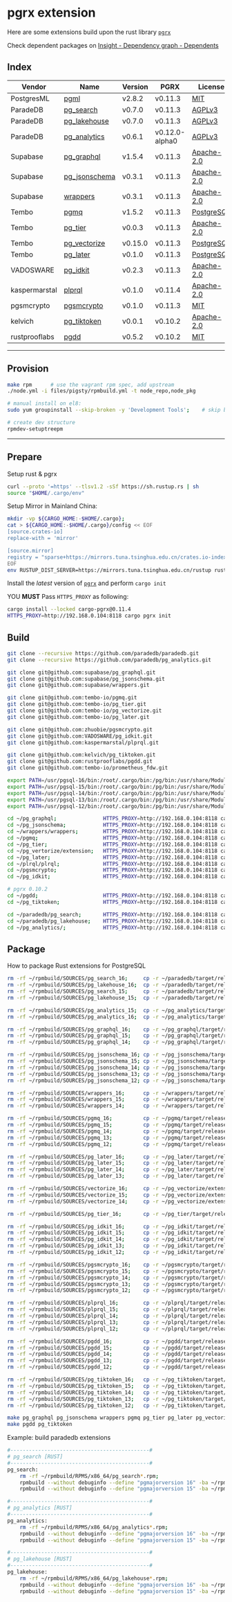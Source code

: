 # pgrx extension

Here are some extensions build upon the rust library [`pgrx`](https://github.com/pgcentralfoundation/pgrx)

Check dependent packages on [Insight - Dependency graph - Dependents](https://github.com/pgcentralfoundation/pgrx/network/dependents)


## Index

| Vendor        | Name                                                                       | Version | PGRX           | License                                                                     | PG Ver         | Deps                 |
|---------------|----------------------------------------------------------------------------|---------|----------------|-----------------------------------------------------------------------------|----------------|----------------------|
| PostgresML    | [pgml](https://github.com/postgresml/postgresml)                           | v2.8.2  | v0.11.3        | [MIT](https://github.com/postgresml/postgresml/blob/master/MIT-LICENSE.txt) | 16,15,14       |                      |
| ParadeDB      | [pg_search](https://github.com/paradedb/paradedb/tree/dev/pg_search)       | v0.7.0  | v0.11.3        | [AGPLv3](https://github.com/paradedb/paradedb/blob/dev/LICENSE)             | 16,15          |                      |
| ParadeDB      | [pg_lakehouse](https://github.com/paradedb/paradedb/tree/dev/pg_lakehouse) | v0.7.0  | v0.11.3        | [AGPLv3](https://github.com/paradedb/paradedb/blob/dev/LICENSE)             | 16,15          |                      |
| ParadeDB      | [pg_analytics](https://github.com/paradedb/pg_analytics)                   | v0.6.1  | v0.12.0-alpha0 | [AGPLv3](https://github.com/paradedb/paradedb/blob/dev/LICENSE)             | 16,15          |                      |
| Supabase      | [pg_graphql](https://github.com/supabase/pg_graphql)                       | v1.5.4  | v0.11.3        | [Apache-2.0](https://github.com/supabase/pg_graphql/blob/master/LICENSE)    | 16,15          |                      |
| Supabase      | [pg_jsonschema](https://github.com/supabase/pg_jsonschema)                 | v0.3.1  | v0.11.3        | [Apache-2.0](https://github.com/supabase/pg_jsonschema/blob/master/LICENSE) | 16,15,14,13,12 |                      |
| Supabase      | [wrappers](https://github.com/supabase/wrappers)                           | v0.3.1  | v0.11.3        | [Apache-2.0](https://github.com/supabase/wrappers/blob/main/LICENSE)        | 16,15,14       |                      |
| Tembo         | [pgmq](https://github.com/tembo-io/pgmq)                                   | v1.5.2  | v0.11.3        | [PostgreSQL](https://github.com/tembo-io/pgmq)                              | 16,15,14,13,12 |                      |
| Tembo         | [pg_tier](https://github.com/tembo-io/pg_tier)                             | v0.0.3  | v0.11.3        | [Apache-2.0](https://github.com/tembo-io/pg_tier/blob/main/LICENSE)         | 16             | pgmq, parquet_s3_fdw |
| Tembo         | [pg_vectorize](https://github.com/tembo-io/pg_vectorize)                   | v0.15.0 | v0.11.3        | [PostgreSQL](https://github.com/tembo-io/pg_vectorize/blob/main/LICENSE)    | 16,15,14       | pgmq, pg_cron        |
| Tembo         | [pg_later](https://github.com/tembo-io/pg_later)                           | v0.1.0  | v0.11.3        | [PostgreSQL](https://github.com/tembo-io/pg_later/blob/main/LICENSE)        | 16,15,14,13    | pgmq                 |
| VADOSWARE     | [pg_idkit](https://github.com/VADOSWARE/pg_idkit)                          | v0.2.3  | v0.11.3        | [Apache-2.0](https://github.com/VADOSWARE/pg_idkit/blob/main/LICENSE)       | 16,15,14,13,12 |                      |
| kaspermarstal | [plprql](https://github.com/kaspermarstal/plprql)                          | v0.1.0  | v0.11.4        | [Apache-2.0](https://github.com/kaspermarstal/plprql/blob/main/LICENSE)     | 16,15,14,13,12 |                      |
| pgsmcrypto    | [pgsmcrypto](https://github.com/zhuobie/pgsmcrypto)                        | v0.1.0  | v0.11.3        | [MIT](https://github.com/zhuobie/pgsmcrypto/blob/main/LICENSE)              | 16,15,14,13,12 |                      |
| kelvich       | [pg_tiktoken](https://github.com/kelvich/pg_tiktoken)                      | v0.0.1  | v0.10.2        | [Apache-2.0](https://github.com/kelvich/pg_tiktoken/blob/main/LICENSE)      | 16,15,14,13,12 |                      |
| rustprooflabs | [pgdd](https://github.com/rustprooflabs/pgdd)                              | v0.5.2  | v0.10.2        | [MIT](https://github.com/zhuobie/pgsmcrypto/blob/main/LICENSE)              | 16,15,14,13,12 |                      |


----------

## Provision

```bash
make rpm      # use the vagrant rpm spec, add upstream 
./node.yml -i files/pigsty/rpmbuild.yml -t node_repo,node_pkg

# manual install on el8:
sudo yum groupinstall --skip-broken -y 'Development Tools';    # skip broken on EL8 

# create dev structure
rpmdev-setuptreepm
```

----------

## Prepare 

Setup rust & pgrx

```bash
curl --proto '=https' --tlsv1.2 -sSf https://sh.rustup.rs | sh
source "$HOME/.cargo/env"
```

Setup Mirror in Mainland China:

```bash
mkdir -vp ${CARGO_HOME:-$HOME/.cargo};
cat > ${CARGO_HOME:-$HOME/.cargo}/config << EOF
[source.crates-io]
replace-with = 'mirror'

[source.mirror]
registry = "sparse+https://mirrors.tuna.tsinghua.edu.cn/crates.io-index/"
EOF
env RUSTUP_DIST_SERVER=https://mirrors.tuna.tsinghua.edu.cn/rustup rustup install stable
```

Install the *latest* version of [`pgrx`](https://github.com/pgcentralfoundation/pgrx) and perform `cargo init`

YOU **MUST** Pass `HTTPS_PROXY` as following:

```bash
cargo install --locked cargo-pgrx@0.11.4
HTTPS_PROXY=http://192.168.0.104:8118 cargo pgrx init
```


## Build

```bash
git clone --recursive https://github.com/paradedb/paradedb.git
git clone --recursive https://github.com/paradedb/pg_analytics.git

git clone git@github.com:supabase/pg_graphql.git
git clone git@github.com:supabase/pg_jsonschema.git
git clone git@github.com:supabase/wrappers.git

git clone git@github.com:tembo-io/pgmq.git
git clone git@github.com:tembo-io/pg_tier.git
git clone git@github.com:tembo-io/pg_vectorize.git
git clone git@github.com:tembo-io/pg_later.git

git clone git@github.com:zhuobie/pgsmcrypto.git
git clone git@github.com:VADOSWARE/pg_idkit.git
git clone git@github.com:kaspermarstal/plprql.git

git clone git@github.com:kelvich/pg_tiktoken.git
git clone git@github.com:rustprooflabs/pgdd.git
git clone git@github.com:tembo-io/prometheus_fdw.git
```


```bash
export PATH=/usr/pgsql-16/bin:/root/.cargo/bin:/pg/bin:/usr/share/Modules/bin:/usr/lib64/ccache:/usr/local/sbin:/usr/local/bin:/usr/sbin:/usr/bin:/root/bin:/home/vagrant/.cargo/bin;
export PATH=/usr/pgsql-15/bin:/root/.cargo/bin:/pg/bin:/usr/share/Modules/bin:/usr/lib64/ccache:/usr/local/sbin:/usr/local/bin:/usr/sbin:/usr/bin:/root/bin:/home/vagrant/.cargo/bin;
export PATH=/usr/pgsql-14/bin:/root/.cargo/bin:/pg/bin:/usr/share/Modules/bin:/usr/lib64/ccache:/usr/local/sbin:/usr/local/bin:/usr/sbin:/usr/bin:/root/bin:/home/vagrant/.cargo/bin;
export PATH=/usr/pgsql-13/bin:/root/.cargo/bin:/pg/bin:/usr/share/Modules/bin:/usr/lib64/ccache:/usr/local/sbin:/usr/local/bin:/usr/sbin:/usr/bin:/root/bin:/home/vagrant/.cargo/bin;
export PATH=/usr/pgsql-12/bin:/root/.cargo/bin:/pg/bin:/usr/share/Modules/bin:/usr/lib64/ccache:/usr/local/sbin:/usr/local/bin:/usr/sbin:/usr/bin:/root/bin:/home/vagrant/.cargo/bin;

cd ~/pg_graphql;               HTTPS_PROXY=http://192.168.0.104:8118 cargo pgrx package  -v;   # 16,15,14
cd ~/pg_jsonschema;            HTTPS_PROXY=http://192.168.0.104:8118 cargo pgrx package  -v;   # 16,15,14,13,12
cd ~/wrappers/wrappers;        HTTPS_PROXY=http://192.168.0.104:8118 cargo pgrx package  -v;   # 16,15,14
cd ~/pgmq;                     HTTPS_PROXY=http://192.168.0.104:8118 cargo pgrx package  -v;   # 16,15,14,13,12
cd ~/pg_tier;                  HTTPS_PROXY=http://192.168.0.104:8118 cargo pgrx package  -v;   # 16
cd ~/pg_vertorize/extension;   HTTPS_PROXY=http://192.168.0.104:8118 cargo pgrx package  -v;   # 16,15,14
cd ~/pg_later;                 HTTPS_PROXY=http://192.168.0.104:8118 cargo pgrx package  -v;   # 16,15,14,13
cd ~/plrql/plrql;              HTTPS_PROXY=http://192.168.0.104:8118 cargo pgrx package  -v;   # 16,15,14,13,12
cd ~/pgsmcrypto;               HTTPS_PROXY=http://192.168.0.104:8118 cargo pgrx package  -v;   # 16,15,14,13,12
cd ~/pg_idkit;                 HTTPS_PROXY=http://192.168.0.104:8118 cargo pgrx package  -v;   # 16,15,14,13,12

# pgrx 0.10.2
cd ~/pgdd;                     HTTPS_PROXY=http://192.168.0.104:8118 cargo pgrx package  -v;   # 16,15,14
cd ~/pg_tiktoken;              HTTPS_PROXY=http://192.168.0.104:8118 cargo pgrx package  -v;   # 16,15,14

cd ~/paradedb/pg_search;       HTTPS_PROXY=http://192.168.0.104:8118 cargo pgrx package  -v;   # 16,15
cd ~/paradedb/pg_lakehouse;    HTTPS_PROXY=http://192.168.0.104:8118 cargo pgrx package  -v;   # 16,15
cd ~/pg_analytics/;            HTTPS_PROXY=http://192.168.0.104:8118 cargo pgrx package  -v;   # 16,15

```

## Package

How to package Rust extensions for PostgreSQL

```bash
rm -rf ~/rpmbuild/SOURCES/pg_search_16;     cp -r ~/paradedb/target/release/pg_search-pg16      ~/rpmbuild/SOURCES/pg_search_16;
rm -rf ~/rpmbuild/SOURCES/pg_lakehouse_16;  cp -r ~/paradedb/target/release/pg_lakehouse-pg16   ~/rpmbuild/SOURCES/pg_lakehouse_16;
rm -rf ~/rpmbuild/SOURCES/pg_search_15;     cp -r ~/paradedb/target/release/pg_search-pg15      ~/rpmbuild/SOURCES/pg_search_15;
rm -rf ~/rpmbuild/SOURCES/pg_lakehouse_15;  cp -r ~/paradedb/target/release/pg_lakehouse-pg15   ~/rpmbuild/SOURCES/pg_lakehouse_15;

rm -rf ~/rpmbuild/SOURCES/pg_analytics_15;  cp -r ~/pg_analytics/target/release/pg_analytics-pg15   ~/rpmbuild/SOURCES/pg_analytics_15;
rm -rf ~/rpmbuild/SOURCES/pg_analytics_16;  cp -r ~/pg_analytics/target/release/pg_analytics-pg16   ~/rpmbuild/SOURCES/pg_analytics_16;

rm -rf ~/rpmbuild/SOURCES/pg_graphql_16;    cp -r ~/pg_graphql/target/release/pg_graphql-pg16 ~/rpmbuild/SOURCES/pg_graphql_16;
rm -rf ~/rpmbuild/SOURCES/pg_graphql_15;    cp -r ~/pg_graphql/target/release/pg_graphql-pg15 ~/rpmbuild/SOURCES/pg_graphql_15;
rm -rf ~/rpmbuild/SOURCES/pg_graphql_14;    cp -r ~/pg_graphql/target/release/pg_graphql-pg14 ~/rpmbuild/SOURCES/pg_graphql_14;

rm -rf ~/rpmbuild/SOURCES/pg_jsonschema_16; cp -r ~/pg_jsonschema/target/release/pg_jsonschema-pg16 ~/rpmbuild/SOURCES/pg_jsonschema_16;
rm -rf ~/rpmbuild/SOURCES/pg_jsonschema_15; cp -r ~/pg_jsonschema/target/release/pg_jsonschema-pg15 ~/rpmbuild/SOURCES/pg_jsonschema_15;
rm -rf ~/rpmbuild/SOURCES/pg_jsonschema_14; cp -r ~/pg_jsonschema/target/release/pg_jsonschema-pg14 ~/rpmbuild/SOURCES/pg_jsonschema_14;
rm -rf ~/rpmbuild/SOURCES/pg_jsonschema_13; cp -r ~/pg_jsonschema/target/release/pg_jsonschema-pg13 ~/rpmbuild/SOURCES/pg_jsonschema_13;
rm -rf ~/rpmbuild/SOURCES/pg_jsonschema_12; cp -r ~/pg_jsonschema/target/release/pg_jsonschema-pg12 ~/rpmbuild/SOURCES/pg_jsonschema_12;

rm -rf ~/rpmbuild/SOURCES/wrappers_16;      cp -r ~/wrappers/target/release/wrappers-pg16 ~/rpmbuild/SOURCES/wrappers_16;
rm -rf ~/rpmbuild/SOURCES/wrappers_15;      cp -r ~/wrappers/target/release/wrappers-pg15 ~/rpmbuild/SOURCES/wrappers_15;
rm -rf ~/rpmbuild/SOURCES/wrappers_14;      cp -r ~/wrappers/target/release/wrappers-pg14 ~/rpmbuild/SOURCES/wrappers_14;

rm -rf ~/rpmbuild/SOURCES/pgmq_16;          cp -r ~/pgmq/target/release/pgmq-pg16 ~/rpmbuild/SOURCES/pgmq_16;
rm -rf ~/rpmbuild/SOURCES/pgmq_15;          cp -r ~/pgmq/target/release/pgmq-pg15 ~/rpmbuild/SOURCES/pgmq_15;
rm -rf ~/rpmbuild/SOURCES/pgmq_14;          cp -r ~/pgmq/target/release/pgmq-pg14 ~/rpmbuild/SOURCES/pgmq_14;
rm -rf ~/rpmbuild/SOURCES/pgmq_13;          cp -r ~/pgmq/target/release/pgmq-pg13 ~/rpmbuild/SOURCES/pgmq_13;
rm -rf ~/rpmbuild/SOURCES/pgmq_12;          cp -r ~/pgmq/target/release/pgmq-pg12 ~/rpmbuild/SOURCES/pgmq_12;

rm -rf ~/rpmbuild/SOURCES/pg_later_16;      cp -r ~/pg_later/target/release/pg_later-pg16 ~/rpmbuild/SOURCES/pg_later_16;
rm -rf ~/rpmbuild/SOURCES/pg_later_15;      cp -r ~/pg_later/target/release/pg_later-pg15 ~/rpmbuild/SOURCES/pg_later_15;
rm -rf ~/rpmbuild/SOURCES/pg_later_14;      cp -r ~/pg_later/target/release/pg_later-pg14 ~/rpmbuild/SOURCES/pg_later_14;
rm -rf ~/rpmbuild/SOURCES/pg_later_13;      cp -r ~/pg_later/target/release/pg_later-pg13 ~/rpmbuild/SOURCES/pg_later_13;

rm -rf ~/rpmbuild/SOURCES/vectorize_16;     cp -r ~/pg_vectorize/extension/target/release/vectorize-pg16 ~/rpmbuild/SOURCES/vectorize_16;
rm -rf ~/rpmbuild/SOURCES/vectorize_15;     cp -r ~/pg_vectorize/extension/target/release/vectorize-pg15 ~/rpmbuild/SOURCES/vectorize_15;
rm -rf ~/rpmbuild/SOURCES/vectorize_14;     cp -r ~/pg_vectorize/extension/target/release/vectorize-pg14 ~/rpmbuild/SOURCES/vectorize_14;

rm -rf ~/rpmbuild/SOURCES/pg_tier_16;       cp -r ~/pg_tier/target/release/pg_tier-pg16 ~/rpmbuild/SOURCES/pg_tier_16;

rm -rf ~/rpmbuild/SOURCES/pg_idkit_16;      cp -r ~/pg_idkit/target/release/pg_idkit-pg16 ~/rpmbuild/SOURCES/pg_idkit_16;
rm -rf ~/rpmbuild/SOURCES/pg_idkit_15;      cp -r ~/pg_idkit/target/release/pg_idkit-pg15 ~/rpmbuild/SOURCES/pg_idkit_15;
rm -rf ~/rpmbuild/SOURCES/pg_idkit_14;      cp -r ~/pg_idkit/target/release/pg_idkit-pg14 ~/rpmbuild/SOURCES/pg_idkit_14;
rm -rf ~/rpmbuild/SOURCES/pg_idkit_13;      cp -r ~/pg_idkit/target/release/pg_idkit-pg13 ~/rpmbuild/SOURCES/pg_idkit_13;
rm -rf ~/rpmbuild/SOURCES/pg_idkit_12;      cp -r ~/pg_idkit/target/release/pg_idkit-pg12 ~/rpmbuild/SOURCES/pg_idkit_12;

rm -rf ~/rpmbuild/SOURCES/pgsmcrypto_16;    cp -r ~/pgsmcrypto/target/release/pgsmcrypto-pg16 ~/rpmbuild/SOURCES/pgsmcrypto_16;
rm -rf ~/rpmbuild/SOURCES/pgsmcrypto_15;    cp -r ~/pgsmcrypto/target/release/pgsmcrypto-pg15 ~/rpmbuild/SOURCES/pgsmcrypto_15;
rm -rf ~/rpmbuild/SOURCES/pgsmcrypto_14;    cp -r ~/pgsmcrypto/target/release/pgsmcrypto-pg14 ~/rpmbuild/SOURCES/pgsmcrypto_14;
rm -rf ~/rpmbuild/SOURCES/pgsmcrypto_13;    cp -r ~/pgsmcrypto/target/release/pgsmcrypto-pg13 ~/rpmbuild/SOURCES/pgsmcrypto_13;
rm -rf ~/rpmbuild/SOURCES/pgsmcrypto_12;    cp -r ~/pgsmcrypto/target/release/pgsmcrypto-pg12 ~/rpmbuild/SOURCES/pgsmcrypto_12;

rm -rf ~/rpmbuild/SOURCES/plprql_16;        cp -r ~/plprql/target/release/plprql-pg16 ~/rpmbuild/SOURCES/plprql_16;
rm -rf ~/rpmbuild/SOURCES/plprql_15;        cp -r ~/plprql/target/release/plprql-pg15 ~/rpmbuild/SOURCES/plprql_15;
rm -rf ~/rpmbuild/SOURCES/plprql_14;        cp -r ~/plprql/target/release/plprql-pg14 ~/rpmbuild/SOURCES/plprql_14;
rm -rf ~/rpmbuild/SOURCES/plprql_13;        cp -r ~/plprql/target/release/plprql-pg13 ~/rpmbuild/SOURCES/plprql_13;
rm -rf ~/rpmbuild/SOURCES/plprql_12;        cp -r ~/plprql/target/release/plprql-pg12 ~/rpmbuild/SOURCES/plprql_12;

rm -rf ~/rpmbuild/SOURCES/pgdd_16;          cp -r ~/pgdd/target/release/pgdd-pg16 ~/rpmbuild/SOURCES/pgdd_16;
rm -rf ~/rpmbuild/SOURCES/pgdd_15;          cp -r ~/pgdd/target/release/pgdd-pg15 ~/rpmbuild/SOURCES/pgdd_15;
rm -rf ~/rpmbuild/SOURCES/pgdd_14;          cp -r ~/pgdd/target/release/pgdd-pg14 ~/rpmbuild/SOURCES/pgdd_14;
rm -rf ~/rpmbuild/SOURCES/pgdd_13;          cp -r ~/pgdd/target/release/pgdd-pg13 ~/rpmbuild/SOURCES/pgdd_13;
rm -rf ~/rpmbuild/SOURCES/pgdd_12;          cp -r ~/pgdd/target/release/pgdd-pg12 ~/rpmbuild/SOURCES/pgdd_12;

rm -rf ~/rpmbuild/SOURCES/pg_tiktoken_16;   cp -r ~/pg_tiktoken/target/release/pg_tiktoken-pg16 ~/rpmbuild/SOURCES/pg_tiktoken_16;
rm -rf ~/rpmbuild/SOURCES/pg_tiktoken_15;   cp -r ~/pg_tiktoken/target/release/pg_tiktoken-pg15 ~/rpmbuild/SOURCES/pg_tiktoken_15;
rm -rf ~/rpmbuild/SOURCES/pg_tiktoken_14;   cp -r ~/pg_tiktoken/target/release/pg_tiktoken-pg14 ~/rpmbuild/SOURCES/pg_tiktoken_14;
rm -rf ~/rpmbuild/SOURCES/pg_tiktoken_13;   cp -r ~/pg_tiktoken/target/release/pg_tiktoken-pg13 ~/rpmbuild/SOURCES/pg_tiktoken_13;
rm -rf ~/rpmbuild/SOURCES/pg_tiktoken_12;   cp -r ~/pg_tiktoken/target/release/pg_tiktoken-pg12 ~/rpmbuild/SOURCES/pg_tiktoken_12;

make pg_graphql pg_jsonschema wrappers pgmq pg_tier pg_later pg_vectorize pg_idkit pgsmcrypto plprql
make pgdd pg_tiktoken
```

Example: build paradedb extensions

```bash
#---------------------------------------------#
# pg_search [RUST]
#---------------------------------------------#
pg_search:
	rm -rf ~/rpmbuild/RPMS/x86_64/pg_search*.rpm;
	rpmbuild --without debuginfo --define "pgmajorversion 16" -ba ~/rpmbuild/SPECS/pg_search.spec
	rpmbuild --without debuginfo --define "pgmajorversion 15" -ba ~/rpmbuild/SPECS/pg_search.spec

#---------------------------------------------#
# pg_analytics [RUST]
#---------------------------------------------#
pg_analytics:
	rm -rf ~/rpmbuild/RPMS/x86_64/pg_analytics*.rpm;
	rpmbuild --without debuginfo --define "pgmajorversion 16" -ba ~/rpmbuild/SPECS/pg_analytics.spec
	rpmbuild --without debuginfo --define "pgmajorversion 15" -ba ~/rpmbuild/SPECS/pg_analytics.spec

#---------------------------------------------#
# pg_lakehouse [RUST]
#---------------------------------------------#
pg_lakehouse:
	rm -rf ~/rpmbuild/RPMS/x86_64/pg_lakehouse*.rpm;
	rpmbuild --without debuginfo --define "pgmajorversion 16" -ba ~/rpmbuild/SPECS/pg_lakehouse.spec
	rpmbuild --without debuginfo --define "pgmajorversion 15" -ba ~/rpmbuild/SPECS/pg_lakehouse.spec
```